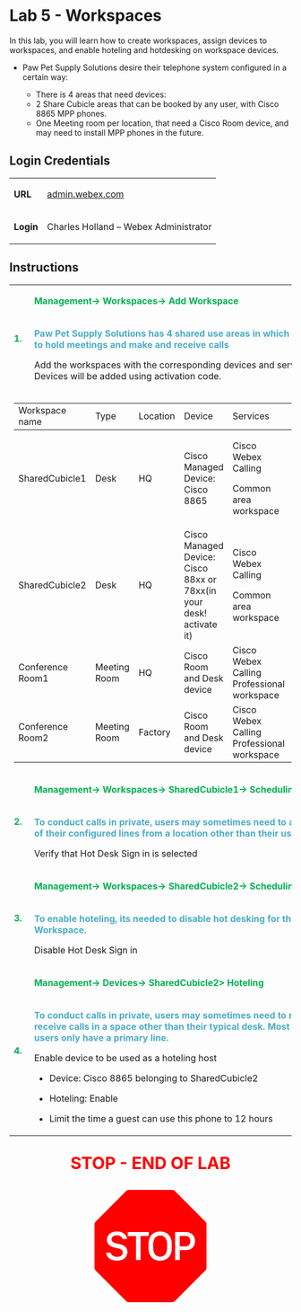 <style>

  td  {
    font-style: normal;
    font-size: 16px;
    }


    #p1 {
    color: #00B050;
    font-weight: bold;
    }

  #p2 {
    color: #4BACC6;
    font-weight: bold;
    }

  #p3 {
    font-weight: bold;
    }
    
  #p4 {
    color: red;
    font-weight: bold;
    text-align: center;
    font-size: 30px;
    }

  .container {
  text-align: center;
  }

</style>


# Lab 5 - Workspaces

In this lab, you will learn how to create workspaces, assign devices to workspaces, and enable hoteling and hotdesking on workspace devices.

- Paw Pet Supply Solutions desire their telephone system configured in a certain way: 

    * There is 4 areas that need devices:
    * 2 Share Cubicle areas that can be booked by any user, with Cisco 8865 MPP phones.
    * One Meeting room per location, that need a Cisco Room device, and may need to install MPP phones in the future.


## Login Credentials

<table>
<tr>
<td><p id="p3">URL</p></td>
<td><a href="https://admin.webex.com">admin.webex.com</a></td>
</tr>
<tr>
<td><p id="p3">Login</p></td>
<td>Charles Holland – Webex Administrator </td>
</tr>
</table>

## Instructions



<table>
<colgroup>
<col style="width: 6%" />
<col style="width: 93%" />
</colgroup>
<tbody>
<tr>
<td rowspan="2"><p id="p1">1.</p></td>
<td><p id="p1">Management-&gt; Workspaces-&gt; Add Workspace</p></td>
</tr>
<tr>
<td><p id="p2">Paw Pet Supply Solutions has 4 shared use areas in which they need to hold meetings and make and receive calls</p>
<p>Add the workspaces with the corresponding devices and services. Devices will be added using activation code.</p>
</td>
</tr>
<tr>
<td colspan="2"><table>
<colgroup>
<col style="width: 18%" />
<col style="width: 10%" />
<col style="width: 13%" />
<col style="width: 16%" />
<col style="width: 30%" />
<col style="width: 10%" />
</colgroup>
<tdead>
<tr>
<td>Workspace name</td>
<td>Type</td>
<td>Location</td>
<td>Device</td>
<td>Services</td>
<td>Extension</td>
</tr>
</tdead>
<tbody>
<tr>
<td>SharedCubicle1</td>
<td>Desk</td>
<td>HQ</td>
<td>Cisco Managed Device: Cisco 8865</td>
<td><p>Cisco Webex Calling</p>
<p>Common area workspace</p></td>
<td>201</td>
</tr>
<tr>
<td>SharedCubicle2</td>
<td>Desk</td>
<td>HQ</td>
<td>Cisco Managed Device: Cisco 88xx or 78xx(in your desk! activate it)</td>
<td><p>Cisco Webex Calling</p>
<p>Common area workspace</p></td>
<td>202</td>
</tr>

<tr>
<td>Conference Room1</td>
<td>Meeting Room</td>
<td>HQ</td>
<td>Cisco Room and Desk device</td>
<td>Cisco Webex Calling Professional workspace</td>
<td>300</td>
</tr>

<tr>
</tr>
<tr>
<td>Conference Room2</td>
<td>Meeting Room</td>
<td>Factory</td>
<td>Cisco Room and Desk device</td>
<td>Cisco Webex Calling Professional workspace</td>
<td>300</td>
</tr>
<tr>
</tr>
</tbody>
</table></td>
</tr>
<tr>
<td rowspan="2"><p id="p1">2.</p></td>
<td><p id="p1">Management-&gt; Workspaces-&gt; SharedCubicle1-&gt;
Scheduling</p></td>
</tr>
<tr>
<td><p id="p2">To conduct calls in private, users may sometimes need to access
all of their configured lines from a location other than their usual
desk.</p>
<p>Verify that Hot Desk Sign in is selected</p>
</td>
</tr>

<tr>
<td rowspan="2"><p id="p1">3.</p></td>
<td><p id="p1">Management-&gt; Workspaces-&gt; SharedCubicle2-&gt;
Scheduling</p></td>
</tr>
<tr>
<td><p id="p2">To enable hoteling, its needed to disable hot desking for the Workspace.</p>
<p>Disable Hot Desk Sign in </p>
</td>
</tr>



<tr>
<td rowspan="2"><p id="p1">4.</p></td>
<td><p id="p1">Management-&gt; Devices-&gt; SharedCubicle2&gt; Hoteling</p></td>
</tr>
<tr>
<td><p id="p2">To conduct calls in private, users may sometimes need to make and
receive calls in a space other than their typical desk. Most of these
users only have a primary line.</p>
<p>Enable device to be used as a hoteling host</p>
<ul>
<li><p>Device: Cisco 8865 belonging to SharedCubicle2</p></li>
<li><p>Hoteling: Enable</p></li>
<li><p>Limit the time a guest can use this phone to 12 hours</p></li>
</ul></td>
</tr>
</tbody>
</table>

<p id="p4">STOP - END OF LAB</p>

<div class="container">
<svg xmlns="http://www.w3.org/2000/svg" width="200" height="200" fill="red" class="bi bi-sign-stop-fill" viewBox="0 0 16 16">
  <path d="M10.371 8.277v-.553c0-.827-.422-1.234-.987-1.234-.572 0-.99.407-.99 1.234v.553c0 .83.418 1.237.99 1.237.565 0 .987-.408.987-1.237m2.586-.24c.463 0 .735-.272.735-.744s-.272-.741-.735-.741h-.774v1.485z"/>
  <path d="M4.893 0a.5.5 0 0 0-.353.146L.146 4.54A.5.5 0 0 0 0 4.893v6.214a.5.5 0 0 0 .146.353l4.394 4.394a.5.5 0 0 0 .353.146h6.214a.5.5 0 0 0 .353-.146l4.394-4.394a.5.5 0 0 0 .146-.353V4.893a.5.5 0 0 0-.146-.353L11.46.146A.5.5 0 0 0 11.107 0zM3.16 10.08c-.931 0-1.447-.493-1.494-1.132h.653c.065.346.396.583.891.583.524 0 .83-.246.83-.62 0-.303-.203-.467-.637-.572l-.656-.164c-.61-.147-.978-.51-.978-1.078 0-.706.597-1.184 1.444-1.184.853 0 1.386.475 1.436 1.087h-.645c-.064-.32-.352-.542-.797-.542-.472 0-.77.246-.77.6 0 .261.196.437.553.522l.654.161c.673.164 1.06.487 1.06 1.11 0 .736-.574 1.228-1.544 1.228Zm3.427-3.51V10h-.665V6.57H4.753V6h3.006v.568H6.587Zm4.458 1.16v.544c0 1.131-.636 1.805-1.661 1.805-1.026 0-1.664-.674-1.664-1.805V7.73c0-1.136.638-1.807 1.664-1.807s1.66.674 1.66 1.807ZM11.52 6h1.535c.82 0 1.316.55 1.316 1.292 0 .747-.501 1.289-1.321 1.289h-.865V10h-.665V6.001Z"/>
</svg>
</div>